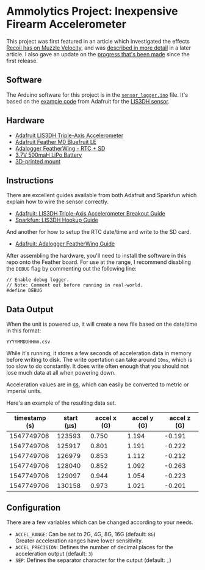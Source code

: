 # Ammolytics Project: Inexpensive Firearm Accelerometer

This project was first featured in an article which investigated the effects [Recoil has on Muzzle Velocity](https://blog.ammolytics.com/2018-12-12/experiment-recoil-vs-muzzle-velocity.html), and was [described in more detail](https://blog.ammolytics.com/2019-01-01/project-cheap-rifle-accelerometer.html) in a later article. I also gave an update on the [progress that's been made](https://blog.ammolytics.com/2019-02-23/rifle-accelerometer-update.html) since the first release.

## Software

The Arduino software for this project is in the [`sensor_logger.ino`](https://github.com/ammolytics/projects/blob/master/accelerometer/sensor_logger.ino) file. It's based on the [example code](https://github.com/adafruit/Adafruit_LIS3DH) from Adafruit for the [LIS3DH sensor](https://www.amazon.com/gp/product/B01BU70B64/ref=as_li_qf_asin_il_tl?ie=UTF8&tag=ammolytics0f-20&creative=9325&linkCode=as2&creativeASIN=B01BU70B64&linkId=e9c352ddd0167d5c759dca3fdacf3b4f).


## Hardware

- [Adafruit LIS3DH Triple-Axis Accelerometer](https://www.amazon.com/gp/product/B01BU70B64/ref=as_li_qf_asin_il_tl?ie=UTF8&tag=ammolytics0f-20&creative=9325&linkCode=as2&creativeASIN=B01BU70B64&linkId=e9c352ddd0167d5c759dca3fdacf3b4f)
- [Adafruit Feather M0 Bluefruit LE](https://www.amazon.com/gp/product/B01E1RESIM/ref=as_li_qf_asin_il_tl?ie=UTF8&tag=ammolytics0f-20&creative=9325&linkCode=as2&creativeASIN=B01E1RESIM&linkId=9507195f4dfddf256d968238564249e7)
- [Adalogger FeatherWing - RTC + SD](https://www.amazon.com/gp/product/B01BZRN8B4/ref=as_li_qf_asin_il_tl?ie=UTF8&tag=ammolytics0f-20&creative=9325&linkCode=as2&creativeASIN=B01BZRN8B4&linkId=5eac489f1c000cc92d82123bc90ae135)
- [3.7V 500maH LiPo Battery](https://www.amazon.com/gp/product/B0798DV4BS/ref=as_li_qf_asin_il_tl?ie=UTF8&tag=ammolytics0f-20&creative=9325&linkCode=as2&creativeASIN=B0798DV4BS&linkId=f1c1fc4510ad081c0223ce9a010871f5)
- [3D-printed mount](https://www.thingiverse.com/thing:3343163)


## Instructions

There are excellent guides available from both Adafruit and Sparkfun which explain how to wire the sensor correctly.

- [Adafruit: LIS3DH Triple-Axis Accelerometer Breakout Guide](https://learn.adafruit.com/adafruit-lis3dh-triple-axis-accelerometer-breakout?view=all)
- [Sparkfun: LIS3DH Hookup Guide](https://learn.sparkfun.com/tutorials/lis3dh-hookup-guide/all)

And another for how to setup the RTC date/time and write to the SD card.

- [Adafruit: Adalogger FeatherWing Guide](https://learn.adafruit.com/adafruit-adalogger-featherwing?view=all)

After assembling the hardware, you'll need to install the software in this repo onto the Feather board. For use at the range, I recommend disabling the `DEBUG` flag by commenting out the following line:

```
// Enable debug logger.
// Note: Comment out before running in real-world.
#define DEBUG
```

## Data Output

When the unit is powered up, it will create a new file based on the date/time in this format:

    YYYYMMDDHHmm.csv

While it's running, it stores a few seconds of acceleration data in memory before writing to disk. The write opertation can take around `10ms`, which is too slow to do constantly. It does write often enough that you should not lose much data at all when powering down.

Acceleration values are in [`G`s](https://en.wikipedia.org/wiki/G-force#Unit_and_measurement), which can easily be converted to metric or imperial units.

Here's an example of the resulting data set. 

| timestamp (s) | start (µs) | accel x (G) | accel y (G) | accel z (G) |
| -- | -- | -- | -- | -- |
| 1547749706 | 123593 | 0.750 | 1.194 | -0.191 |
| 1547749706 | 125917 | 0.801 | 1.191 | -0.222 |
| 1547749706 | 126979 | 0.853 | 1.112 | -0.212 |
| 1547749706 | 128040 | 0.852 | 1.092 | -0.263 |
| 1547749706 | 129097 | 0.944 | 1.054 | -0.223 |
| 1547749706 | 130158 | 0.973 | 1.021 | -0.201 |


## Configuration

There are a few variables which can be changed according to your needs.

- `ACCEL_RANGE`: Can be set to 2G, 4G, 8G, 16G (default: `8G`)  
  Greater acceleration ranges have lower sensitivity.  
- `ACCEL_PRECISION`: Defines the number of decimal places for the acceleration output (default: `3`)
- `SEP`: Defines the separator character for the output (default: `,`)
